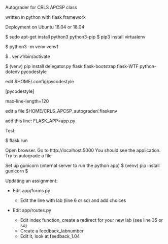 Autograder for CRLS APCSP class


written in python with flask framework

Deployment on Ubuntu 16.04 or 18.04

$ sudo apt-get install python3 python3-pip
$ pip3 install virtualenv


$ python3 -m venv venv1 

$ . venv1/bin/activate

$ (venv)  pip install  delegator.py flask flask-bootstrap flask-WTF python-dotenv pycodestyle


edit $HOME/.config/pycodestyle

[pycodestyle]

max-line-length=120

edit a file
$HOME/CRLS_APCSP_autograder/.flaskenv

add this line:
FLASK_APP=app.py

Test:

$ flask run

Open browser.  Go to http://localhost:5000
You should see the application.
Try to autograde a file


Set up gunicorn (internal server to run the python app)
$ (venv)  pip install gunicorn
$ <something about ngnx here>





Updating an assignment:
* Edit app/forms.py
  - Edit the line with lab (line 6 or so) and add choices

* Edit app/routes.py
  - Edit index function, create a redirect for your new lab (see line 35 or so)
  - Create a feedback_labnumber
  - Edit it, look at feedback_1.04
  
